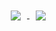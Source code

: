 

<a href="https://github.com/anuraghazra/github-readme-stats">
<img vspace=10 hspace=10 align="center" src="https://github-readme-stats.vercel.app/api?username=saagar-parikh&count_private=true&show_icons=true&theme=radical" />
</a>


<a href="https://github.com/anuraghazra/convoychat">
<img vspace=10 hspace=10 align="center" src="https://github-readme-stats.vercel.app/api/top-langs/?username=saagar-parikh&layout=compact" />
</a>

<!--
**saagar-parikh/saagar-parikh** is a ✨ _special_ ✨ repository because its `README.md` (this file) appears on your GitHub profile.

Here are some ideas to get you started:

- 🔭 I’m currently working on ...
- 🌱 I’m currently learning ...
- 👯 I’m looking to collaborate on ...
- 🤔 I’m looking for help with ...
- 💬 Ask me about ...
- 📫 How to reach me: ...
- 😄 Pronouns: ...
- ⚡ Fun fact: ...
-->
